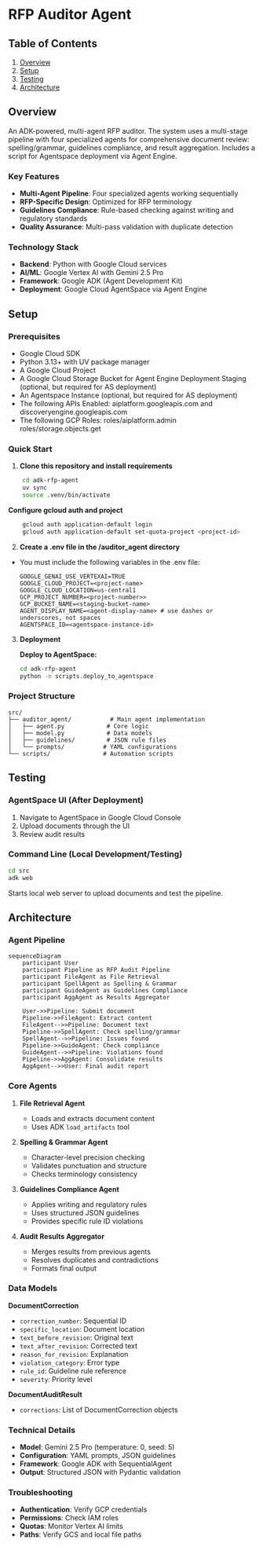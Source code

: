 # RFP Auditor Agent

## Table of Contents
1. [Overview](#overview)
2. [Setup](#setup)
3. [Testing](#testing)
4. [Architecture](#architecture)

## Overview

An ADK-powered, multi-agent RFP auditor. The system uses a multi-stage pipeline with four specialized agents for comprehensive document review: spelling/grammar, guidelines compliance, and result aggregation. Includes a script for Agentspace deployment via Agent Engine.

### Key Features
- **Multi-Agent Pipeline**: Four specialized agents working sequentially
- **RFP-Specific Design**: Optimized for RFP terminology
- **Guidelines Compliance**: Rule-based checking against writing and regulatory standards
- **Quality Assurance**: Multi-pass validation with duplicate detection

### Technology Stack
- **Backend**: Python with Google Cloud services
- **AI/ML**: Google Vertex AI with Gemini 2.5 Pro
- **Framework**: Google ADK (Agent Development Kit)
- **Deployment**: Google Cloud AgentSpace via Agent Engine

## Setup

### Prerequisites
- Google Cloud SDK
- Python 3.13+ with UV package manager
- A Google Cloud Project
- A Google Cloud Storage Bucket for Agent Engine Deployment Staging (optional, but required for AS deployment)
- An Agentspace Instance (optional, but required for AS deployment)
- The following APIs Enabled: aiplatform.googleapis.com and discoveryengine.googleapis.com
- The following GCP Roles: roles/aiplatform.admin roles/storage.objects.get

### Quick Start
1. **Clone this repository and install requirements**
```bash
    cd adk-rfp-agent
    uv sync
    source .venv/bin/activate
```
   **Configure gcloud auth and project**
```bash
    gcloud auth application-default login
    gcloud auth application-default set-quota-project <project-id>
```

2. **Create a .env file in the /auditor_agent directory**
- You must include the following variables in the .env file:
    ```
    GOOGLE_GENAI_USE_VERTEXAI=TRUE
    GOOGLE_CLOUD_PROJECT=<project-name>
    GOOGLE_CLOUD_LOCATION=us-central1
    GCP_PROJECT_NUMBER=<project-number>>
    GCP_BUCKET_NAME=<staging-bucket-name>
    AGENT_DISPLAY_NAME=<agent-display-name> # use dashes or underscores, not spaces
    AGENTSPACE_ID=<agentspace-instance-id>
    ```

3. **Deployment**
   
   **Deploy to AgentSpace:**
   ```bash
   cd adk-rfp-agent
   python -m scripts.deploy_to_agentspace
   ```

### Project Structure
```
src/
├── auditor_agent/           # Main agent implementation
│   ├── agent.py            # Core logic
│   ├── model.py            # Data models
│   ├── guidelines/         # JSON rule files
│   └── prompts/           # YAML configurations
└── scripts/               # Automation scripts
```

## Testing

### AgentSpace UI (After Deployment)
1. Navigate to AgentSpace in Google Cloud Console
2. Upload documents through the UI
3. Review audit results

### Command Line (Local Development/Testing)
```bash
cd src
adk web
```
Starts local web server to upload documents and test the pipeline.

## Architecture

### Agent Pipeline

```mermaid
sequenceDiagram
    participant User
    participant Pipeline as RFP Audit Pipeline
    participant FileAgent as File Retrieval
    participant SpellAgent as Spelling & Grammar
    participant GuideAgent as Guidelines Compliance
    participant AggAgent as Results Aggregator

    User->>Pipeline: Submit document
    Pipeline->>FileAgent: Extract content
    FileAgent-->>Pipeline: Document text
    Pipeline->>SpellAgent: Check spelling/grammar
    SpellAgent-->>Pipeline: Issues found
    Pipeline->>GuideAgent: Check compliance
    GuideAgent-->>Pipeline: Violations found
    Pipeline->>AggAgent: Consolidate results
    AggAgent-->>User: Final audit report
```

### Core Agents

1. **File Retrieval Agent**
   - Loads and extracts document content
   - Uses ADK `load_artifacts` tool

2. **Spelling & Grammar Agent**
   - Character-level precision checking
   - Validates punctuation and structure
   - Checks terminology consistency

3. **Guidelines Compliance Agent**
   - Applies writing and regulatory rules
   - Uses structured JSON guidelines
   - Provides specific rule ID violations

4. **Audit Results Aggregator**
   - Merges results from previous agents
   - Resolves duplicates and contradictions
   - Formats final output

### Data Models

**DocumentCorrection**
- `correction_number`: Sequential ID
- `specific_location`: Document location
- `text_before_revision`: Original text
- `text_after_revision`: Corrected text
- `reason_for_revision`: Explanation
- `violation_category`: Error type
- `rule_id`: Guideline rule reference
- `severity`: Priority level

**DocumentAuditResult**
- `corrections`: List of DocumentCorrection objects

### Technical Details
- **Model**: Gemini 2.5 Pro (temperature: 0, seed: 5)
- **Configuration**: YAML prompts, JSON guidelines
- **Framework**: Google ADK with SequentialAgent
- **Output**: Structured JSON with Pydantic validation

### Troubleshooting
- **Authentication**: Verify GCP credentials
- **Permissions**: Check IAM roles
- **Quotas**: Monitor Vertex AI limits
- **Paths**: Verify GCS and local file paths